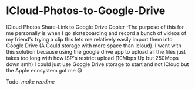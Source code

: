 # ICloud-Photos-to-Google-Drive
ICloud Photos Share-Link to Google Drive Copier
-The purpose of this for me personally is when I go skateboarding and record a bunch of videos of my friend's trying a clip this lets me relatively easily import them into Google Drive (A Could storage with more space than Icloud). I went with this solution because using the google drive app to upload all the files just takes too long with how ISP's restrict upload (10Mbps Up but 250Mbps down smh) 
I could just use Google Drive storage to start and not ICloud but the Apple ecosystem got me 😪

Todo: *make readme*

